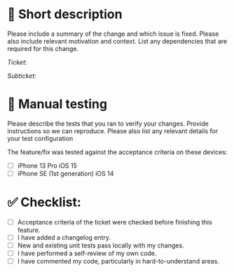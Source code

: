 # 📄 Short description

Please include a summary of the change and which issue is fixed. Please also include relevant motivation and context. List any dependencies that are required for this change.

*Ticket*:

*Subticket*:

# 📲 Manual testing

Please describe the tests that you ran to verify your changes. Provide instructions so we can reproduce. Please also list any relevant details for your test configuration

The feature/fix was tested against the acceptance criteria on these devices:
- [ ] iPhone 13 Pro iOS 15
- [ ] iPhone SE (1st generation) iOS 14

# ✅ Checklist:

- [ ] Acceptance criteria of the ticket were checked before finishing this feature.
- [ ] I have added a changelog entry.
- [ ] New and existing unit tests pass locally with my changes.
- [ ] I have performed a self-review of my own code.
- [ ] I have commented my code, particularly in hard-to-understand areas.
